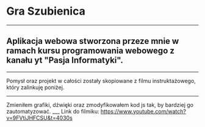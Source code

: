 # **Gra Szubienica**
___
## Aplikacja webowa stworzona przeze mnie w ramach kursu programowania webowego z kanału yt "Pasja Informatyki".
___
Pomysł oraz projekt w całości zostały skopiowane z filmu instruktażowego, który zalinkuję poniżej.
___
Zmieniłem grafiki, dźwięki oraz zmodyfikowałem kod js tak, by bardziej go zautomatyzować.
___ Link do filmiku: https://www.youtube.com/watch?v=9FVtiJHFCSU&t=4030s

